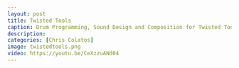 ```yaml
---
layout: post
title: Twisted Tools
caption: Drum Programming, Sound Design and Composition for Twisted Tools Instruments
description: 
categories: [Chris Colatos]
image: twistedtools.png
video: https://youtu.be/CeXzzuANd04
---
```

